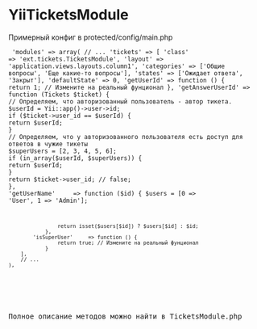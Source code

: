 YiiTicketsModule
================
Примерный конфиг в protected/config/main.php

<code><pre>
'modules'    => array(
        // ...
        'tickets' => [
            'class'           => 'ext.tickets.TicketsModule',
            'layout'          => 'application.views.layouts.column1',
            'categories'      => ['Общие вопросы', 'Еще какие-то вопросы'],
            'states'          => ['Ожидает ответа', 'Закрыт'],
            'defaultState'    => 0,
            'getUserId'       => function () {
                    return 1; // Измените на реальный фунционал
                },
            'getAnswerUserId' => function (Tickets $ticket) {
                    // Определяем, что авторизованный пользователь - автор тикета.
                    $userId = Yii::app()->user->id;
                    if ($ticket->user_id == $userId) {
                        return $userId;
                    }
                    // Определяем, что у авторизованного пользователя есть доступ для ответов в чужие тикеты
                    $superUsers = [2, 3, 4, 5, 6];
                    if (in_array($userId, $superUsers)) {
                        return $userId;
                    }
                    return $ticket->user_id; // false;
                },
            'getUserName'     => function ($id) {
                    $users = [0 => 'User', 1 => 'Admin'];

                    return isset($users[$id]) ? $users[$id] : $id;
                },
            'isSuperUser'     => function () {
                    return true; // Измените на реальный фунционал
                }
        ],
        // ...
    ),
<pre></code>


Полное описание методов можно найти в TicketsModule.php
